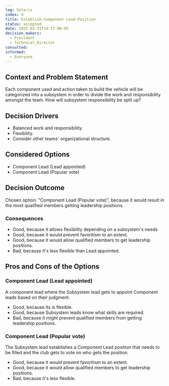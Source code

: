 ```yaml
---
log: Solaris
index: 4
title: Establish-Component-Lead-Position
status: accepted
date: 2025-03-31T14:17:00-05
decision_makers:
  - President
  - Technical_Director
consulted: 
informed:
  - Everyone
---
```

## Context and Problem Statement
Each component used and action taken to build the vehicle will be categorized into a subsystem in order to divide the work and responsibility amongst the team.
How will subsystem responsibility be split up?

## Decision Drivers

* Balanced work and responsibility.
* Flexibility.
* Consider other teams' organizational structure.

## Considered Options

* Component Lead (Lead appointed)
* Component Lead (Popular vote)

## Decision Outcome

Chosen option: "Component Lead (Popular vote)", because it would result in the most qualified members getting leadership positions.

### Consequences

* Good, because it allows flexibility depending on a subsystem's needs
* Good, because it would prevent favoritism to an extent.
* Good, because it would allow qualified members to get leadership positions.
* Bad, because it's less flexible than Lead appointed.

## Pros and Cons of the Options

### Component Lead (Lead appointed)

A component lead where the Subsystem lead gets to appoint Component leads based on their judgment.

* Good, because its is flexible.
* Good, because Subsystem leads know what skills are required.
* Bad, because it might prevent qualified members from getting leadership positions.
### Component Lead (Popular vote)

The Subsystem lead establishes a Component Lead position that needs to be filled and the club gets to vote on who gets the position.

* Good, because it would prevent favoritism to an extent.
* Good, because it would allow qualified members to get leadership positions.
* Bad, because it's less flexible.